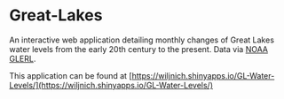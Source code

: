 # Great-Lakes
An interactive web application detailing monthly changes of Great Lakes water levels from the early 20th century to the present. Data via [NOAA GLERL](https://www.glerl.noaa.gov/data/).

This application can be found at [https://wiljnich.shinyapps.io/GL-Water-Levels/](https://wiljnich.shinyapps.io/GL-Water-Levels/)
